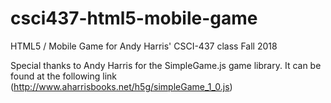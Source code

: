 # csci437-html5-mobile-game
HTML5 / Mobile Game for Andy Harris' CSCI-437 class Fall 2018

Special thanks to Andy Harris for the SimpleGame.js game library.
It can be found at the following link (http://www.aharrisbooks.net/h5g/simpleGame_1_0.js)
